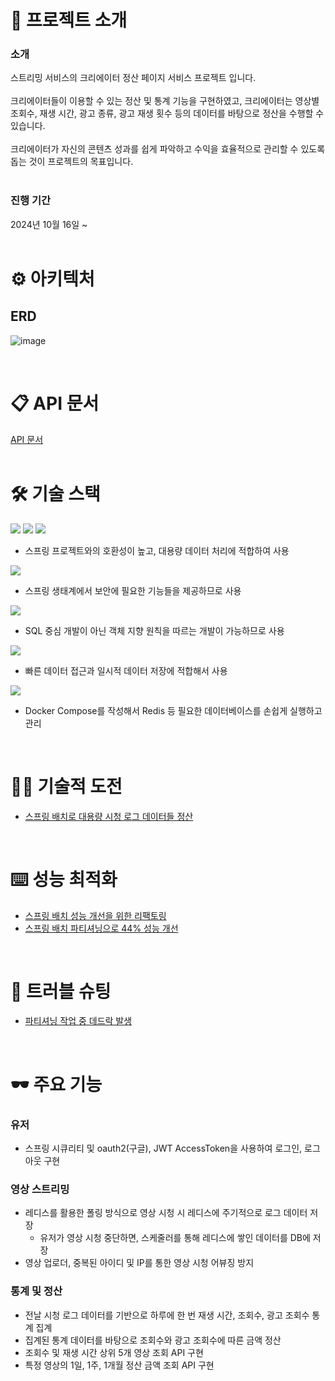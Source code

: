 # 📝 프로젝트 소개
### 소개
스트리밍 서비스의 크리에이터 정산 페이지 서비스 프로젝트 입니다. <br/> <br/>
크리에이터들이 이용할 수 있는 정산 및 통계 기능을 구현하였고, 크리에이터는 영상별 조회수, 재생 시간, 광고 종류, 광고 재생 횟수 등의 데이터를 바탕으로 정산을 수행할 수 있습니다. <br/> <br/>
크리에이터가 자신의 콘텐츠 성과를 쉽게 파악하고 수익을 효율적으로 관리할 수 있도록 돕는 것이 프로젝트의 목표입니다. <br/> <br/>

### 진행 기간
2024년 10월 16일 ~  <br/> <br/>

# ⚙️ 아키텍처
## ERD
![image](https://github.com/user-attachments/assets/88c8e214-98bf-4278-990c-5b9986922813)


<br />

# 📋 API 문서
[API 문서](https://colorful-math-aeb.notion.site/API-123ea62dd71780f5a56fc633106833e2?pvs=4) <br /> <br />

# 🛠️ 기술 스택
<img src="https://img.shields.io/badge/java 21-007396?style=for-the-badge&logo=OpenJDK&logoColor=white">

<img src="https://img.shields.io/badge/springboot-6DB33F?style=for-the-badge&logo=springboot&logoColor=white">

<img src="https://img.shields.io/badge/spring batch-6DB33F?style=for-the-badge&logo=spring&logoColor=white">

- 스프링 프로젝트와의 호환성이 높고, 대용량 데이터 처리에 적합하여 사용

<img src="https://img.shields.io/badge/Spring Security-6DB33F?style=for-the-badge&logo=Spring Security&logoColor=white">

- 스프링 생태계에서 보안에 필요한 기능들을 제공하므로 사용

<img src="https://img.shields.io/badge/spring data jpa-6DB33F?style=for-the-badge&logo=spring&logoColor=white">

- SQL 중심 개발이 아닌 객체 지향 원칙을 따르는 개발이 가능하므로 사용

<img src="https://img.shields.io/badge/Redis-DC382D?style=for-the-badge&logo=Redis&logoColor=white"> 

- 빠른 데이터 접근과 일시적 데이터 저장에 적합해서 사용

<img src="https://img.shields.io/badge/docker-%230db7ed.svg?style=for-the-badge&logo=docker&logoColor=white"> 

- Docker Compose를 작성해서 Redis 등 필요한 데이터베이스를 손쉽게 실행하고 관리

<br />


# 🧑‍💻 기술적 도전
- [스프링 배치로 대용량 시청 로그 데이터들 정산](https://colorful-math-aeb.notion.site/13fea62dd71780769512fbb90a584b84?pvs=4)

<br />

# ⌨️ 성능 최적화
- [스프링 배치 성능 개선을 위한 리팩토링](https://colorful-math-aeb.notion.site/13fea62dd7178035b29ff74fecade712?pvs=4) <br />
- [스프링 배치 파티셔닝으로 44% 성능 개선](https://colorful-math-aeb.notion.site/95-13fea62dd71780e38332e0075ecd09c9?pvs=4)

<br />

# 🚧 트러블 슈팅
- [파티셔닝 작업 중 데드락 발생](https://colorful-math-aeb.notion.site/13bea62dd7178043a38ad593cb3edcd6?pvs=4)


<br />

# 🕶️ 주요 기능
### 유저
- 스프링 시큐리티 및 oauth2(구글), JWT AccessToken을 사용하여 로그인, 로그아웃 구현
### 영상 스트리밍
- 레디스를 활용한 폴링 방식으로 영상 시청 시 레디스에 주기적으로 로그 데이터 저장
  - 유저가 영상 시청 중단하면, 스케줄러를 통해 레디스에 쌓인 데이터를 DB에 저장
- 영상 업로더, 중복된 아이디 및 IP를 통한 영상 시청 어뷰징 방지
### 통계 및 정산
- 전날 시청 로그 데이터를 기반으로 하루에 한 번 재생 시간, 조회수, 광고 조회수 통계 집계
- 집계된 통계 데이터를 바탕으로 조회수와 광고 조회수에 따른 금액 정산
- 조회수 및 재생 시간 상위 5개 영상 조회 API 구현
- 특정 영상의 1일, 1주, 1개월 정산 금액 조회 API 구현
